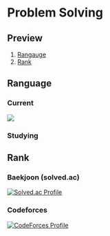 # Problem Solving
## Preview
1. [Rangauge](#ranguage)
2. [Rank](#rank)

## Ranguage

### Current
  <img src="https://img.shields.io/badge/Python-61DAFB?style=flat&logo=Python&logoColor=white"/>

### Studying

## Rank

### Baekjoon (solved.ac)
[![Solved.ac Profile](http://mazassumnida.wtf/api/generate_badge?boj=xoxown)](https://solved.ac/xoxown)

### Codeforces
[![CodeForces Profile](https://cf.leed.at?id=xoxown31)](https://codeforces.com/profile/xoxown31)

